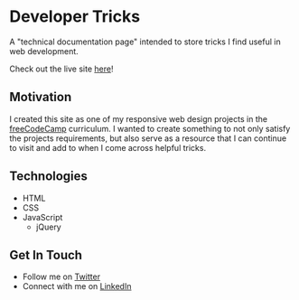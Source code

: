 # Developer Tricks
A "technical documentation page" intended to store tricks I find useful in web development.

Check out the live site [here](https://msichterman.github.io/developer-tricks/)!

## Motivation
I created this site as one of my responsive web design projects in the [freeCodeCamp](https://www.freecodecamp.org/) curriculum. I wanted to create something to not only satisfy the projects requirements, but also serve as a resource that I can continue to visit and add to when I come across helpful tricks.

## Technologies
* HTML
* CSS
* JavaScript
  * jQuery

## Get In Touch
* Follow me on [Twitter](https://twitter.com/mattsichterman)
* Connect with me on [LinkedIn](https://www.linkedin.com/in/msichterman/)
